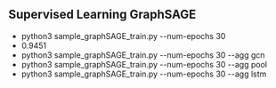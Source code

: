 ## Supervised Learning GraphSAGE
* python3 sample_graphSAGE_train.py --num-epochs 30
* 0.9451
* python3 sample_graphSAGE_train.py --num-epochs 30 --agg gcn
* python3 sample_graphSAGE_train.py --num-epochs 30 --agg pool
* python3 sample_graphSAGE_train.py --num-epochs 30 --agg lstm
